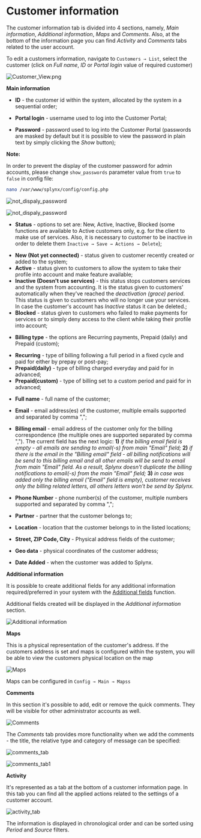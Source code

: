 Customer information
====================

The customer information tab is divided into 4 sections, namely, _Main information_, _Additional information_, _Maps_ and _Comments_. Also, at the bottom of the information page you can find _Activity_ and _Comments_ tabs related to the user account.

To edit a customers information, navigate to `Customers → List`, select the customer (click on *Full name*, *ID* or *Portal login* value of required customer)

![Customer_View.png](Customer_View.png)

**Main information**

* **ID** - the customer id within the system, allocated by the system in a sequential order;

* **Portal login** - username used to log into the Customer Portal;

* **Password** -  password used to log into the Customer Portal (passwords are masked by default but it is possible to view the password in plain text by simply clicking the *Show* button);

**Note:**

In order to prevent the display of the customer password for admin accounts, please change `show_passwords` parameter value from `true` to `false` in config file:

```bash
nano /var/www/splynx/config/config.php  
```
![not_dispaly_password](not_dispaly_password.png)

![not_dispaly_password](not_dispaly_password1.png)

* **Status** - options to set are: New, Active, Inactive, Blocked (some functions are available to Active customers only, e.g. for the client to make use of services. Also, it is necessary to customer to be inactive in order to delete them `Inactive → Save → Actions → Delete`);

- **New (Not yet connected)** - status given to customer recently created or added to the system;<br>
- **Active** - status given to customers to allow the system to take their profile into account and make feature available;<br>
- **Inactive (Doesn't use services)** - this status stops customers services and the system from accounting. It is the status given to customers' automatically when they've reached the _deactivation (grace) period_. This status is given to customers who will no longer use your services. In case the customer's account has _Inactive_ status it can be deleted.;<br>
- **Blocked** - status given to customers who failed to make payments for services or to simply deny access to the client while taking their profile into account;


* **Billing type** - the options are Recurring payments, Prepaid (daily) and Prepaid (custom);

- **Recurring** - type of billing following a full period in a fixed cycle and paid for either by prepay or post-pay;<br>
- **Prepaid(daily)** - type of billing charged everyday and paid for in advanced;<br>
- **Prepaid(custom)** - type of billing set to a custom period and paid for in advanced;<br>

* **Full name** - full name of the customer;

* **Email** - email address(es) of the customer, multiple emails supported and separated by comma ",";

* **Billing email** - email address of the customer only for the billing correspondence (the multiple ones are supported separated by comma ","). The current field has the next logic:
**1)** *if the billing email field is empty - all emails are sending to email(-s) from main "Email" field;*
**2)** *if there is the email in the "Billing email" field - all billing notifications will be send to this billing email and all other emails will be send to email from main "Email" field. As a result, Splynx doesn't duplicate the billing notifications to email(-s) from the main "Email" field;*
**3)** *in case was added only the billing email ("Email" field is empty), customer receives only the billing related letters, all others letters won't be send by Splynx.*

* **Phone Number** - phone number(s) of the customer, multiple numbers supported and separated by comma ",";

* **Partner** - partner that the customer belongs to;

* **Location** - location that the customer belongs to in the listed locations;

* **Street, ZIP Code, City** - Physical address fields of the customer;

* **Geo data** - physical coordinates of the customer address;

* **Date Added** - when the customer was added to Splynx.


**Additional information**

It is possible to create additional fields for any additional information required/preferred in your system with the [Additional fields](customer_management/custom_additional_fields/custom_additional_fields.md) function.

Additional fields created will be displayed in the *Additional information* section.

![Additional information](additionalinformation.png)

**Maps**

This is a physical representation of the customer's address. If the customers address is set and maps is configured within the system, you will be able to view the customers physical location on the map

![Maps](customermap.png)

Maps can be configured in `Config → Main → Mapss`

**Comments**

In this section it's possible to add, edit or remove the quick comments. They will be visible for other administrator accounts as well.

![Comments](comments.png)

The *Comments* tab provides more functionality when we add the comments - the title, the relative type and category of message can be specified:

![comments_tab](comments_tab.png)

![comments_tab1](comments_tab1.png)

**Activity**

It's represented as a tab at the bottom of a customer information page. In this tab you can find all the applied actions related to the settings of a customer account.

![activity_tab](activity_tab.png)

The information is displayed in chronological order and can be sorted using *Period* and *Source* filters.
